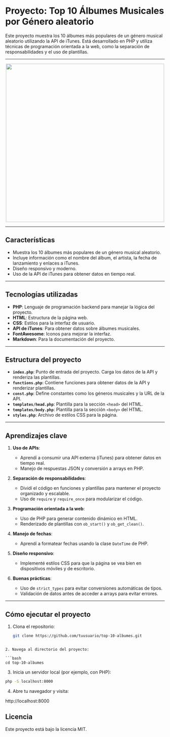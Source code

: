 # Proyecto: Top 10 Álbumes Musicales por Género aleatorio

Este proyecto muestra los 10 álbumes más populares de un género musical aleatorio utilizando la API de iTunes. Está desarrollado en PHP y utiliza técnicas de programación orientada a la web, como la separación de responsabilidades y el uso de plantillas.

---

<div align="center">
  <img src="https://i.imgur.com/dVUngER.jpeg" width="500">
</div>

---

## Características

- Muestra los 10 álbumes más populares de un género musical aleatorio.
- Incluye información como el nombre del álbum, el artista, la fecha de lanzamiento y enlaces a iTunes.
- Diseño responsivo y moderno.
- Uso de la API de iTunes para obtener datos en tiempo real.

---

## Tecnologías utilizadas

- **PHP**: Lenguaje de programación backend para manejar la lógica del proyecto.
- **HTML**: Estructura de la página web.
- **CSS**: Estilos para la interfaz de usuario.
- **API de iTunes**: Para obtener datos sobre álbumes musicales.
- **FontAwesome**: Iconos para mejorar la interfaz.
- **Markdown**: Para la documentación del proyecto.

---

## Estructura del proyecto

- **`index.php`**: Punto de entrada del proyecto. Carga los datos de la API y renderiza las plantillas.
- **`functions.php`**: Contiene funciones para obtener datos de la API y renderizar plantillas.
- **`const.php`**: Define constantes como los géneros musicales y la URL de la API.
- **`templates/head.php`**: Plantilla para la sección `<head>` del HTML.
- **`templates/body.php`**: Plantilla para la sección `<body>` del HTML.
- **`styles.php`**: Archivo de estilos CSS para la página.

---

## Aprendizajes clave

1. **Uso de APIs**:
   - Aprendí a consumir una API externa (iTunes) para obtener datos en tiempo real.
   - Manejo de respuestas JSON y conversión a arrays en PHP.

2. **Separación de responsabilidades**:
   - Dividí el código en funciones y plantillas para mantener el proyecto organizado y escalable.
   - Uso de `require` y `require_once` para modularizar el código.

3. **Programación orientada a la web**:
   - Uso de PHP para generar contenido dinámico en HTML.
   - Renderizado de plantillas con `ob_start()` y `ob_get_clean()`.

4. **Manejo de fechas**:
   - Aprendí a formatear fechas usando la clase `DateTime` de PHP.

5. **Diseño responsivo**:
   - Implementé estilos CSS para que la página se vea bien en dispositivos móviles y de escritorio.

6. **Buenas prácticas**:
   - Uso de `strict_types` para evitar conversiones automáticas de tipos.
   - Validación de datos antes de acceder a arrays para evitar errores.

---

## Cómo ejecutar el proyecto

1. Clona el repositorio:
   ```bash
   git clone https://github.com/tuusuario/top-10-albumes.git
  ```

2. Navega al directorio del proyecto:

  ```bash
  cd top-10-albumes
  ```

3. Inicia un servidor local (por ejemplo, con PHP):

  ```bash
  php -S localhost:8000
  ```

4. Abre tu navegador y visita:

  http://localhost:8000

## Licencia
Este proyecto está bajo la licencia MIT.
